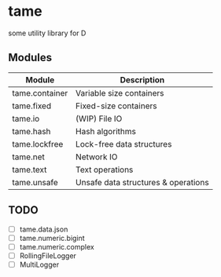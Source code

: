 # tame

some utility library for D

## Modules
| Module         | Description                         |
| -------------- | ----------------------------------- |
| tame.container | Variable size containers            |
| tame.fixed     | Fixed-size containers               |
| tame.io        | (WIP) File IO                       |
| tame.hash      | Hash algorithms                     |
| tame.lockfree  | Lock-free data structures            |
| tame.net       | Network IO                          |
| tame.text      | Text operations                     |
| tame.unsafe    | Unsafe data structures & operations |

## TODO
- [ ] tame.data.json
- [ ] tame.numeric.bigint
- [ ] tame.numeric.complex
- [ ] RollingFileLogger
- [ ] MultiLogger
